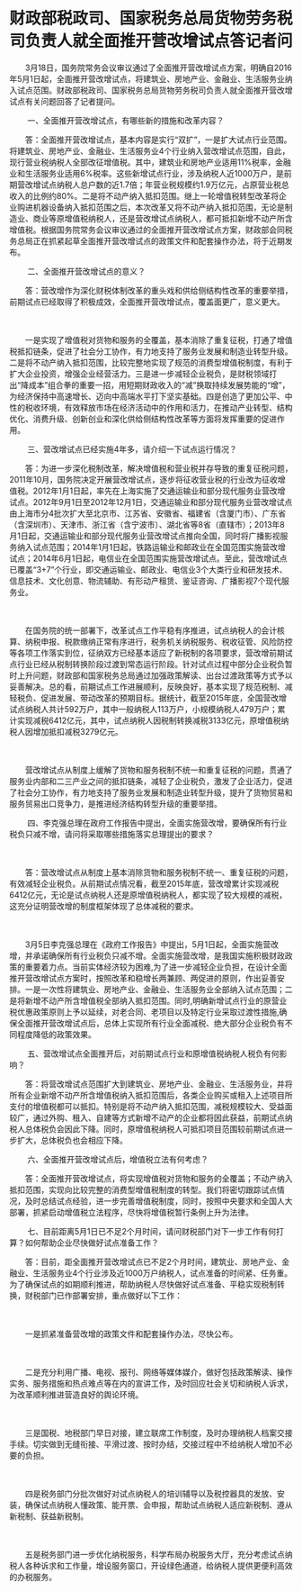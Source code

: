# 财政部税政司、国家税务总局货物劳务税司负责人就全面推开营改增试点答记者问

　　3月18日，国务院常务会议审议通过了全面推开营改增试点方案，明确自2016年5月1日起，全面推开营改增试点，将建筑业、房地产业、金融业、生活服务业纳入试点范围。财政部税政司、国家税务总局货物劳务税司负责人就全面推开营改增试点有关问题回答了记者提问。

　　
一、全面推开营改增试点，有哪些新的措施和改革内容？

　　答：全面推开营改增试点，基本内容是实行“双扩”，一是扩大试点行业范围。将建筑业、房地产业、金融业、生活服务业4个行业纳入营改增试点范围，自此，现行营业税纳税人全部改征增值税。其中，建筑业和房地产业适用11%税率，金融业和生活服务业适用6%税率。这些新增试点行业，涉及纳税人近1000万户，是前期营改增试点纳税人总户数的近1.7倍；年营业税规模约1.9万亿元，占原营业税总收入的比例约80%。二是将不动产纳入抵扣范围。继上一轮增值税转型改革将企业购进机器设备纳入抵扣范围之后，本次改革又将不动产纳入抵扣范围，无论是制造业、商业等原增值税纳税人，还是营改增试点纳税人，都可抵扣新增不动产所含增值税。根据国务院常务会议审议通过的全面推开营改增试点方案，财政部会同税务总局正在抓紧起草全面推开营改增试点的政策文件和配套操作办法，将于近期发布。

　　
二、全面推开营改增试点的意义？


　　答：营改增作为深化财税体制改革的重头戏和供给侧结构性改革的重要举措，前期试点已经取得了积极成效，全面推开营改增试点，覆盖面更广，意义更大。

　　

　　一是实现了增值税对货物和服务的全覆盖，基本消除了重复征税，打通了增值税抵扣链条，促进了社会分工协作，有力地支持了服务业发展和制造业转型升级。二是将不动产纳入抵扣范围，比较完整地实现了规范的消费型增值税制度，有利于扩大企业投资，增强企业经营活力。三是进一步减轻企业税负，是财税领域打出“降成本”组合拳的重要一招，用短期财政收入的“减”换取持续发展势能的“增”，为经济保持中高速增长、迈向中高端水平打下坚实基础。四是创造了更加公平、中性的税收环境，有效释放市场在经济活动中的作用和活力，在推动产业转型、结构优化、消费升级、创新创业和深化供给侧结构性改革等方面将发挥重要的促进作用。

　　
三、营改增试点已经实施4年多，请介绍一下试点运行情况？


　　答：为进一步深化税制改革，解决增值税和营业税并存导致的重复征税问题，2011年10月，国务院决定开展营改增试点，逐步将征收营业税的行业改为征收增值税。2012年1月1日起，率先在上海实施了交通运输业和部分现代服务业营改增试点。2012年9月1日至2012年12月1日，交通运输业和部分现代服务业营改增试点由上海市分4批次扩大至北京市、江苏省、安徽省、福建省（含厦门市）、广东省（含深圳市）、天津市、浙江省（含宁波市）、湖北省等8省（直辖市）；2013年8月1日起，交通运输业和部分现代服务业营改增试点推向全国，同时将广播影视服务纳入试点范围；2014年1月1日起，铁路运输业和邮政业在全国范围实施营改增试点；2014年6月1日起，电信业在全国范围实施营改增试点。至此，营改增试点已覆盖“3+7”个行业，即交通运输业、邮政业、电信业3个大类行业和研发技术、信息技术、文化创意、物流辅助、有形动产租赁、鉴证咨询、广播影视7个现代服务业。

　　

　　在国务院的统一部署下，改革试点工作平稳有序推进，试点纳税人的会计核算、纳税申报、税款缴纳正常有序进行，税务机关纳税服务、税收征管、风险防控等各项工作落实到位，征纳双方已经基本适应了新税制的各项要求，营改增前期试点行业已经从税制转换阶段过渡到常态运行阶段。针对试点过程中部分企业税负暂时上升问题，财政部和国家税务总局通过加强政策解读、出台过渡政策等方式予以妥善解决。总的看，前期试点工作进展顺利，反映良好，基本实现了规范税制、减轻税负、促进发展、带动改革的预期目标。据统计，截至2015年底，全国营改增试点纳税人共计592万户，其中一般纳税人113万户，小规模纳税人479万户；累计实现减税6412亿元，其中，试点纳税人因税制转换减税3133亿元，原增值税纳税人因增加抵扣减税3279亿元。

　　

　　营改增试点从制度上缓解了货物和服务税制不统一和重复征税的问题，贯通了服务业内部和二三产业之间的抵扣链条，减轻了企业税负，激发了企业活力，促进了社会分工协作，有力地支持了服务业发展和制造业转型升级，提升了货物贸易和服务贸易出口竞争力，是推进经济结构转型升级的重要举措。

　　
四、李克强总理在政府工作报告中提出，全面实施营改增，要确保所有行业税负只减不增，请问将采取哪些措施落实总理提出的要求？

　

　　答：营改增试点从制度上基本消除货物和服务税制不统一、重复征税的问题，有效减轻企业税负。从前期试点情况看，截至2015年底，营改增累计实现减税6412亿元，无论是试点纳税人还是原增值税纳税人，都实现了较大规模的减税，这充分证明营改增的制度框架体现了总体减税的要求。

　　

　　3月5日李克强总理在《政府工作报告》中提出，5月1日起，全面实施营改增，并承诺确保所有行业税负只减不增。全面实施营改增，是我国实施积极财政政策的重要着力点。当前实体经济较为困难,为了进一步减轻企业负担，在设计全面推开营改增试点方案时，按照改革和稳增长两兼顾、两促进的原则，作出妥善安排。一是一次性将建筑业、房地产业、金融业、生活服务业全部纳入试点范围；二是将新增不动产所含增值税全部纳入抵扣范围。同时,明确新增试点行业的原营业税优惠政策原则上予以延续，对老合同、老项目以及特定行业采取过渡性措施,确保全面推开营改增试点后，总体上实现所有行业全面减税、绝大部分企业税负有不同程度降低的政策效果。

　　
五、营改增试点全面推开后，对前期试点行业和原增值税纳税人税负有何影响？


　　答：将营改增试点范围扩大到建筑业、房地产业、金融业、生活服务业，并将所有企业新增不动产所含增值税纳入抵扣范围后，各类企业购买或租入上述项目所支付的增值税都可以抵扣。特别是将不动产纳入抵扣范围，减税规模较大、受益面较广，通过外购、租入、自建等方式新增不动产的企业都将因此获益，前期试点纳税人总体税负会因此下降。同时，原增值税纳税人可抵扣项目范围较前期试点进一步扩大，总体税负也会相应下降。

　　
六、全面推开营改增试点后，增值税立法有何考虑？

　　答：全面推开营改增试点，将实现增值税对货物和服务的全覆盖；不动产纳入抵扣范围，实现向比较完整的消费型增值税制度的转型。我们将密切跟踪试点情况，及时总结试点经验，进一步完善增值税制度，同时，按照中央要求和全国人大部署，抓紧启动增值税立法程序，尽快将增值税暂行条例上升为法律。

　　
七、目前距离5月1日已不足2个月时间，请问财税部门对下一步工作有何打算？如何帮助企业尽快做好试点准备工作？

　　答：目前，距全面推开营改增试点已不足2个月时间，建筑业、房地产业、金融业、生活服务业4个行业涉及近1000万户纳税人，试点准备的时间紧、任务重。为了确保试点的如期顺利推进，帮助纳税人尽快做好试点准备、平稳实现税制转换，财税部门已作部署安排，重点做好以下工作：

　　

　　一是抓紧准备营改增的政策文件和配套操作办法，尽快公布。

　　

　　二是充分利用广播、电视、报刊、网络等媒体媒介，做好包括政策解读、操作实务、服务措施和热点难点等在内的宣讲工作，及时回应社会关切和纳税人诉求，为改革顺利推进营造良好的舆论环境。

　　

　　三是国税、地税部门早日对接，建立联席工作制度，及时办理纳税人档案交接手续。切实做到无缝衔接、平滑过渡、按时办结，交接过程中不给纳税人增加不必要的负担。

　　

　　四是税务部门分批次做好对试点纳税人的培训辅导以及税控器具的发放、安装，确保试点纳税人懂政策、能开票、会申报，帮助试点纳税人适应新税制、遵从新税制、获益新税制。

　　

　　五是税务部门进一步优化纳税服务，科学布局办税服务大厅，充分考虑试点纳税人各种诉求和工作量，增设服务窗口，开设绿色通道，给纳税人提供更便利高效的办税服务。